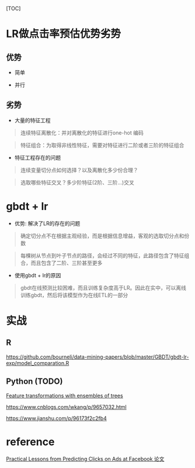 
[TOC]

# LR做点击率预估优势劣势

## 优势

- 简单

- 并行

## 劣势

- 大量的特征工程

> 连续特征离散化：并对离散化的特征进行one-hot 编码

> 特征组合：为取得非线性特征，需要对特征进行二阶或者三阶的特征组合

- 特征工程存在的问题

> 连续变量切分点如何选择？以及离散化多少份合理？

> 选取哪些特征交叉？多少阶特征(2阶、三阶...)交叉

# gbdt + lr

- 优势: 解决了LR的存在的问题

> 确定切分点不在根据主观经验，而是根据信息增益，客观的选取切分点和份数

> 每棵树从节点到叶子节点的路径，会经过不同的特征，此路径包含了特征组合，而且包含了二阶、三阶甚至更多

- 使用gbdt + lr的原因

> gbdt在线预测比较困难，而且训练复杂度高于LR。因此在实中，可以离线训练gbdt，然后将该模型作为在线ETL的一部分

# 实战

## R

https://github.com/bourneli/data-mining-papers/blob/master/GBDT/gbdt-lr-exp/model_comparation.R


## Python (TODO)

[Feature transformations with ensembles of trees](https://scikit-learn.org/stable/auto_examples/ensemble/plot_feature_transformation.html)

https://www.cnblogs.com/wkang/p/9657032.html

https://www.jianshu.com/p/96173f2c2fb4

# reference

[Practical Lessons from Predicting Clicks on Ads at Facebook 论文](https://www.semanticscholar.org/paper/Practical-Lessons-from-Predicting-Clicks-on-Ads-at-He-Pan/daf9ed5dc6c6bad5367d7fd8561527da30e9b8dd?p2df)

